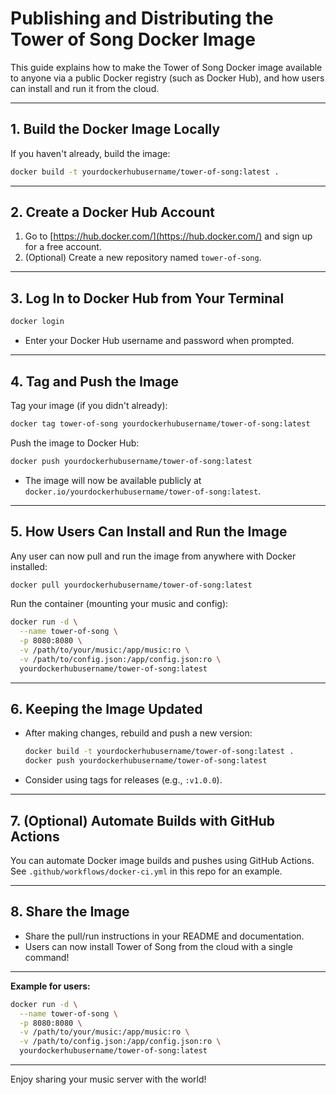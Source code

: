 # Publishing and Distributing the Tower of Song Docker Image

This guide explains how to make the Tower of Song Docker image available to anyone via a public Docker registry (such as Docker Hub), and how users can install and run it from the cloud.

---

## 1. Build the Docker Image Locally

If you haven't already, build the image:

```bash
docker build -t yourdockerhubusername/tower-of-song:latest .
```

---

## 2. Create a Docker Hub Account

1. Go to [https://hub.docker.com/](https://hub.docker.com/) and sign up for a free account.
2. (Optional) Create a new repository named `tower-of-song`.

---

## 3. Log In to Docker Hub from Your Terminal

```bash
docker login
```
- Enter your Docker Hub username and password when prompted.

---

## 4. Tag and Push the Image

Tag your image (if you didn't already):

```bash
docker tag tower-of-song yourdockerhubusername/tower-of-song:latest
```

Push the image to Docker Hub:

```bash
docker push yourdockerhubusername/tower-of-song:latest
```

- The image will now be available publicly at `docker.io/yourdockerhubusername/tower-of-song:latest`.

---

## 5. How Users Can Install and Run the Image

Any user can now pull and run the image from anywhere with Docker installed:

```bash
docker pull yourdockerhubusername/tower-of-song:latest
```

Run the container (mounting your music and config):

```bash
docker run -d \
  --name tower-of-song \
  -p 8080:8080 \
  -v /path/to/your/music:/app/music:ro \
  -v /path/to/config.json:/app/config.json:ro \
  yourdockerhubusername/tower-of-song:latest
```

---

## 6. Keeping the Image Updated

- After making changes, rebuild and push a new version:
  ```bash
  docker build -t yourdockerhubusername/tower-of-song:latest .
  docker push yourdockerhubusername/tower-of-song:latest
  ```
- Consider using tags for releases (e.g., `:v1.0.0`).

---

## 7. (Optional) Automate Builds with GitHub Actions

You can automate Docker image builds and pushes using GitHub Actions. See `.github/workflows/docker-ci.yml` in this repo for an example.

---

## 8. Share the Image

- Share the pull/run instructions in your README and documentation.
- Users can now install Tower of Song from the cloud with a single command!

---

**Example for users:**

```bash
docker run -d \
  --name tower-of-song \
  -p 8080:8080 \
  -v /path/to/your/music:/app/music:ro \
  -v /path/to/config.json:/app/config.json:ro \
  yourdockerhubusername/tower-of-song:latest
```

---

Enjoy sharing your music server with the world! 